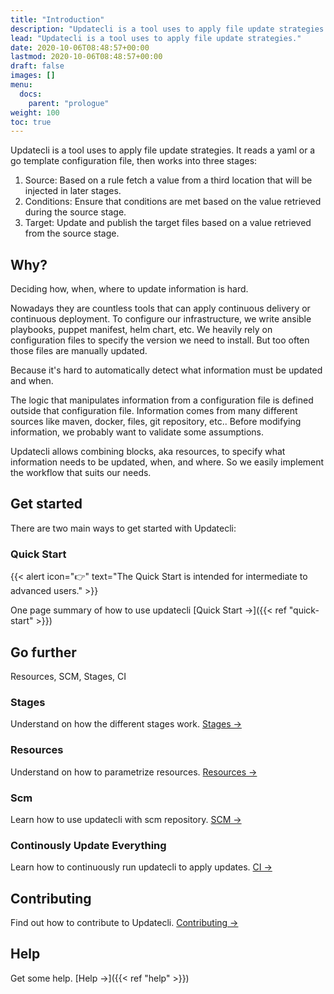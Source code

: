 ```yaml
---
title: "Introduction"
description: "Updatecli is a tool uses to apply file update strategies."
lead: "Updatecli is a tool uses to apply file update strategies."
date: 2020-10-06T08:48:57+00:00
lastmod: 2020-10-06T08:48:57+00:00
draft: false
images: []
menu:
  docs:
    parent: "prologue"
weight: 100
toc: true
---
```


Updatecli is a tool uses to apply file update strategies.
It reads a yaml or a go template configuration file, then works into three stages:

1. Source: Based on a rule fetch a value from a third location that will be injected in later stages.
2. Conditions: Ensure that conditions are met based on the value retrieved during the source stage.
3. Target: Update and publish the target files based on a value retrieved from the source stage.

## Why?

Deciding how, when, where to update information is hard.

Nowadays they are countless tools that can apply continuous delivery or continuous deployment. 
To configure our infrastructure, we write ansible playbooks, puppet manifest, helm chart, etc. We heavily rely 
on configuration files to specify the version we need to install. But too often those files are manually updated. 

Because it's hard to automatically detect what information must be updated and when.

The logic that manipulates information from a configuration file is defined outside that configuration file. Information comes from many different sources like maven, docker, files, git repository, etc..
Before modifying information, we probably want to validate some assumptions.

Updatecli allows combining blocks, aka resources, to specify what information needs to be updated, when, and where. So we easily implement the workflow that suits our needs.

## Get started

There are two main ways to get started with Updatecli:

### Quick Start

{{< alert icon="👉" text="The Quick Start is intended for intermediate to advanced users." >}}

One page summary of how to use updatecli [Quick Start →]({{< ref "quick-start" >}})

## Go further

Resources, SCM, Stages, CI

### Stages

Understand on how the different stages work. [Stages →](/docs/stages/)

### Resources

Understand on how to parametrize resources. [Resources →](/docs/resources/)

### Scm

Learn how to use updatecli with scm repository. [SCM →](/docs/scm/)

### Continously Update Everything

Learn how to continuously run updatecli to apply updates. [CI →](/docs/automate/)

## Contributing

Find out how to contribute to Updatecli. [Contributing →](https://getdoks.org/docs/contributing/how-to-contribute/)

## Help

Get some help. [Help →]({{< ref "help" >}})
